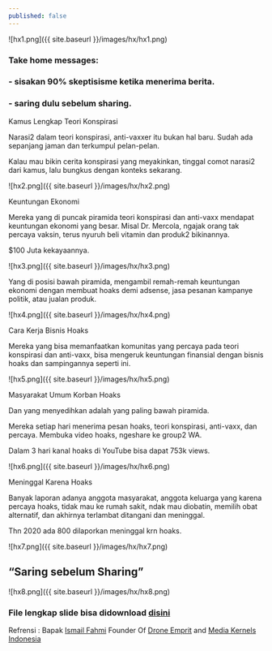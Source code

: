 ```yaml
---
published: false
---
```

![hx1.png]({{ site.baseurl }}/images/hx/hx1.png)


### Take home messages:
### - sisakan 90% skeptisisme ketika menerima berita.
### - saring dulu sebelum sharing.

Kamus Lengkap Teori Konspirasi

Narasi2 dalam teori konspirasi, anti-vaxxer itu bukan hal baru. Sudah ada sepanjang jaman dan terkumpul pelan-pelan. 

Kalau mau bikin cerita konspirasi yang meyakinkan, tinggal comot narasi2 dari kamus, lalu bungkus dengan konteks sekarang.

![hx2.png]({{ site.baseurl }}/images/hx/hx2.png)

Keuntungan Ekonomi

Mereka yang di puncak piramida teori konspirasi dan anti-vaxx mendapat keuntungan ekonomi yang besar. Misal Dr. Mercola, ngajak orang tak percaya vaksin, terus nyuruh beli vitamin dan produk2 bikinannya.

$100 Juta kekayaannya.

![hx3.png]({{ site.baseurl }}/images/hx/hx3.png)

Yang di posisi bawah piramida, mengambil remah-remah keuntungan ekonomi dengan membuat hoaks demi adsense, jasa pesanan kampanye politik, atau jualan produk.

![hx4.png]({{ site.baseurl }}/images/hx/hx4.png)

Cara Kerja Bisnis Hoaks

Mereka yang bisa memanfaatkan komunitas yang percaya pada teori konspirasi dan anti-vaxx, bisa mengeruk keuntungan finansial dengan bisnis hoaks dan sampingannya seperti ini.

![hx5.png]({{ site.baseurl }}/images/hx/hx5.png)

Masyarakat Umum Korban Hoaks

Dan yang menyedihkan adalah yang paling bawah piramida. 

Mereka setiap hari menerima pesan hoaks, teori konspirasi, anti-vaxx, dan percaya. Membuka video hoaks, ngeshare ke group2 WA. 

Dalam 3 hari kanal hoaks di YouTube bisa dapat 753k views.

![hx6.png]({{ site.baseurl }}/images/hx/hx6.png)

Meninggal Karena Hoaks

Banyak laporan adanya anggota masyarakat, anggota keluarga yang karena percaya hoaks, tidak mau ke rumah sakit, ndak mau diobatin, memilih obat alternatif, dan akhirnya terlambat ditangani dan meninggal.

Thn 2020 ada 800 dilaporkan meninggal krn hoaks.

![hx7.png]({{ site.baseurl }}/images/hx/hx7.png)

## “Saring sebelum Sharing”

![hx8.png]({{ site.baseurl }}/images/hx/hx8.png)


### File lengkap slide bisa didownload [disini](https://www.slideshare.net/IsmailFahmi3/hoaks-teori-konspirasi-dan-keuntungan-ekonomi)


Refrensi : Bapak [Ismail Fahmi](https://twitter.com/ismailfahmi) Founder Of [Drone Emprit](https://pers.droneemprit.id/) and [Media Kernels Indonesia](https://mediakernels.com/)
